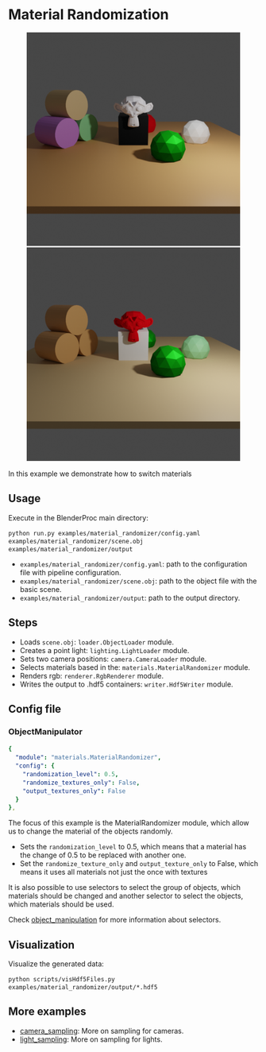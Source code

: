 # Material Randomization

<div style="text-align:center">
<img src="rendering.png" alt="alt text" width=430>
<img src="rendering_switched.png" alt="alt text" width=430>
</div>

In this example we demonstrate how to switch materials  

## Usage

Execute in the BlenderProc main directory:

```
python run.py examples/material_randomizer/config.yaml examples/material_randomizer/scene.obj examples/material_randomizer/output
```

* `examples/material_randomizer/config.yaml`: path to the configuration file with pipeline configuration.
* `examples/material_randomizer/scene.obj`: path to the object file with the basic scene.
* `examples/material_randomizer/output`: path to the output directory.

## Steps

* Loads `scene.obj`: `loader.ObjectLoader` module.
* Creates a point light: `lighting.LightLoader` module.
* Sets two camera positions: `camera.CameraLoader` module.
* Selects materials based in the: `materials.MaterialRandomizer` module.
* Renders rgb: `renderer.RgbRenderer` module.
* Writes the output to .hdf5 containers: `writer.Hdf5Writer` module.

## Config file

### ObjectManipulator

```yaml
{
  "module": "materials.MaterialRandomizer",
  "config": {
    "randomization_level": 0.5,
    "randomize_textures_only": False,
    "output_textures_only": False
  }
},
```

The focus of this example is the MaterialRandomizer module, which allow us to change the material of the objects randomly. 
  * Sets the `randomization_level` to 0.5, which means that a material has the change of 0.5 to be replaced with another one.
  * Set the `randomize_texture_only` and `output_texture_only` to False, which means it uses all materials not just the once with textures

It is also possible to use selectors to select the group of objects, which materials should be changed and another selector to select the objects, which materials should be used.

Check [object_manipulation](../object_manipulation) for more information about selectors.

## Visualization

Visualize the generated data:

```
python scripts/visHdf5Files.py examples/material_randomizer/output/*.hdf5
```

## More examples

* [camera_sampling](../camera_sampling): More on sampling for cameras.
* [light_sampling](../light_sampling): More on sampling for lights.
